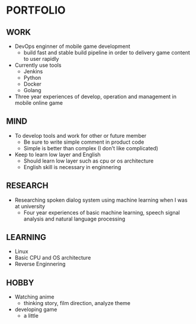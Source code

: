# PORTFOLIO

## WORK
- DevOps enginner of mobile game development
  - build fast and stable build pipeline in order to delivery game content to user rapidly
- Currently use tools
  - Jenkins
  - Python
  - Docker
  - Golang
- Three year experiences of develop, operation and management in mobile online game

## MIND
- To develop tools and work for other or future member
  - Be sure to write simple comment in product code
  - Simple is better than complex (I don't like complicated)
- Keep to learn low layer and English
  - Should learn low layer such as cpu or os architecture
  - English skill is necessary in enginnering
  
## RESEARCH
- Researching spoken dialog system using machine learning when I was at university
  - Four year experiences of basic machine learning, speech signal analysis and natural language processing

## LEARNING
- Linux
- Basic CPU and OS architecture
- Reverse Enginnering

## HOBBY
- Watching anime
  - thinking story, film direction, analyze theme
- developing game
  - a little
